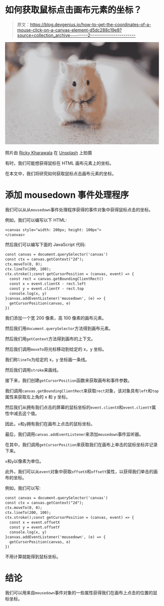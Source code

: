 # 如何获取鼠标点击画布元素的坐标？

> 原文：<https://blog.devgenius.io/how-to-get-the-coordinates-of-a-mouse-click-on-a-canvas-element-d5dc288c19e8?source=collection_archive---------2----------------------->

![](img/aa8fef7de29b6b207ac380ab5dca9183.png)

照片由 [Ricky Kharawala](https://unsplash.com/@sweetmangostudios?utm_source=medium&utm_medium=referral) 在 [Unsplash](https://unsplash.com?utm_source=medium&utm_medium=referral) 上拍摄

有时，我们可能想获得鼠标在 HTML 画布元素上的坐标。

在本文中，我们将研究如何获取鼠标点击画布元素的坐标。

# 添加 mousedown 事件处理程序

我们可以从从`mousedown`事件处理程序获得的事件对象中获得鼠标点击的坐标。

例如，我们可以编写以下 HTML:

```
<canvas style="width: 200px; height: 100px">
</canvas>
```

然后我们可以编写下面的 JavaScript 代码:

```
const canvas = document.querySelector('canvas')
const ctx = canvas.getContext("2d");
ctx.moveTo(0, 0);
ctx.lineTo(200, 100);
ctx.stroke();const getCursorPosition = (canvas, event) => {
  const rect = canvas.getBoundingClientRect()
  const x = event.clientX - rect.left
  const y = event.clientY - rect.top
  console.log(x, y)
}canvas.addEventListener('mousedown', (e) => {
  getCursorPosition(canvas, e)
})
```

我们添加一个宽 200 像素，高 100 像素的画布元素。

然后我们用`document.querySelector`方法得到画布元素。

然后我们用`getContext`方法得到画布的上下文。

然后我们调用`moveTo`将光标移动到给定的 x，y 坐标。

我们称`lineTo`为给定的 x，y 坐标画一条线。

然后我们调用`stroke`来画线。

接下来，我们创建`getCursorPosition`函数来获取画布和事件参数。

我们调用`canvas.getBoundingClientRect`来获取`rect`对象，该对象具有`left`和`top`属性来获取左上角的 x 和 y 坐标。

然后我们从拥有我们点击的屏幕的鼠标坐标的`event.clientX`和`event.clientY`属性中减去这个值。

因此，`x`和`y`拥有我们在画布上点击的鼠标坐标。

最后，我们调用`canvas.addEventListener`来添加`mousedown`事件监听器。

在其中，我们调用`getCursorPosition`来获取我们在画布上单击的鼠标坐标并记录下来。

`x`和`y`以像素为单位。

此外，我们可以从`event`对象中获取`offsetX`和`offsetY`属性，以获得我们单击的画布的坐标。

例如，我们可以写:

```
const canvas = document.querySelector('canvas')
const ctx = canvas.getContext("2d");
ctx.moveTo(0, 0);
ctx.lineTo(200, 100);
ctx.stroke();const getCursorPosition = (canvas, event) => {
  const x = event.offsetX
  const y = event.offsetY
  console.log(x, y)
}canvas.addEventListener('mousedown', (e) => {
  getCursorPosition(canvas, e)
})
```

不用计算就能得到鼠标坐标。

# 结论

我们可以用来自`mousedown`事件对象的一些属性获得我们在画布上点击的位置的鼠标坐标。
